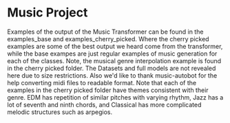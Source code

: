 # Music Project
Examples of the output of the Music Transformer can be found in the examples_base and examples_cherry_picked. Where the cherry picked examples are some of the best output we heard come from the transformer, while the base exampes are just regular examples of music generation for each of the classes. Note, the musical genre interpolation example is found in the cherry picked folder. The Datasets and full models are not revealed here due to size restrictions. Also we'd like to thank music-autobot for the help converting midi files to readable format.
Note that each of the examples in the cherry picked folder have themes consistent with their genre. EDM has repetition of similar pitches with varying rhythm, Jazz has a lot of seventh and ninth chords, and Classical has more complicated melodic structures such as arpegios.
